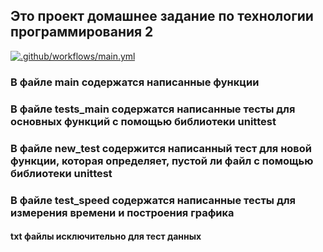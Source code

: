 ## Это проект домашнее задание по технологии программирования 2
[![.github/workflows/main.yml](https://github.com/Nonsensens/hse_tp_hw_2/actions/workflows/main.yml/badge.svg?event=push)](https://github.com/Nonsensens/hse_tp_hw_2/actions/workflows/main.yml)
### В файле main содержатся написанные функции
### В файле tests_main содержатся написанные тесты для основных функций с помощью библиотеки unittest
### В файле new_test содержится написанный тест для новой функции, которая определяет, пустой ли файл с помощью библиотеки unittest
### В файле test_speed содержатся написанные тесты для измерения времени и построения графика
#### txt файлы исключительно для тест данных
